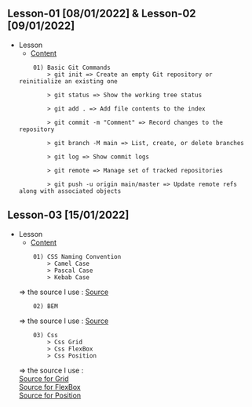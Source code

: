 ## Lesson-01 [08/01/2022] & Lesson-02 [09/01/2022]

- Lesson
    - [Content](https://github.com/PragmatechEducation/FrontEnd03#day01-day02--8-9-january-2022)
    ```
        01) Basic Git Commands
            > git init => Create an empty Git repository or reinitialize an existing one

            > git status => Show the working tree status 

            > git add . => Add file contents to the index

            > git commit -m "Comment" => Record changes to the repository

            > git branch -M main => List, create, or delete branches

            > git log => Show commit logs  

            > git remote => Manage set of tracked repositories

            > git push -u origin main/master => Update remote refs along with associated objects
    ```
## Lesson-03 [15/01/2022] 

- Lesson
    - [Content](https://github.com/PragmatechEducation/FrontEnd03#day03--15-january-2022-namingconventioninaction)
    ```
        01) CSS Naming Convention
            > Camel Case
            > Pascal Case
            > Kebab Case
    ```
    => the source I use : [Source](https://www.freecodecamp.org/news/css-naming-conventions-that-will-save-you-hours-of-debugging-35cea737d849/)
    ```
        02) BEM
    ```
    => the source I use : [Source](https://www.slideshare.net/RolandLsslein/bem-css-seriously)
    ```
        03) Css
            > Css Grid
            > Css FlexBox
            > Css Position
    ```
    => the source I use :<br>
    [Source for Grid](https://css-tricks.com/snippets/css/complete-guide-grid/)<br>
    [Source for FlexBox](https://css-tricks.com/snippets/css/a-guide-to-flexbox/)<br>
    [Source for Position](https://www.w3schools.com/css/css_positioning.asp)<br>